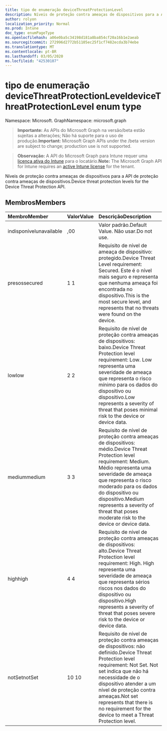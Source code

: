 ```yaml
---
title: tipo de enumeração deviceThreatProtectionLevel
description: Níveis de proteção contra ameaças de dispositivos para a API de proteção contra ameaças de dispositivos.
author: rolyon
localization_priority: Normal
ms.prod: Intune
doc_type: enumPageType
ms.openlocfilehash: a06e0ba5c34198d181a8ba854cf20a16b1e2aeab
ms.sourcegitcommit: 272996d2772b51105ec25f1cf7482ecda3b74ebe
ms.translationtype: MT
ms.contentlocale: pt-BR
ms.lasthandoff: 03/05/2020
ms.locfileid: "42530107"
---
```

# <a name="devicethreatprotectionlevel-enum-type"></a><span data-ttu-id="58813-103">tipo de enumeração deviceThreatProtectionLevel</span><span class="sxs-lookup"><span data-stu-id="58813-103">deviceThreatProtectionLevel enum type</span></span>

<span data-ttu-id="58813-104">Namespace: Microsoft. Graph</span><span class="sxs-lookup"><span data-stu-id="58813-104">Namespace: microsoft.graph</span></span>

> <span data-ttu-id="58813-105">**Importante:** As APIs do Microsoft Graph na versão/beta estão sujeitas a alterações; Não há suporte para o uso de produção.</span><span class="sxs-lookup"><span data-stu-id="58813-105">**Important:** Microsoft Graph APIs under the /beta version are subject to change; production use is not supported.</span></span>

> <span data-ttu-id="58813-106">**Observação:** A API do Microsoft Graph para Intune requer uma [licença ativa do Intune](https://go.microsoft.com/fwlink/?linkid=839381) para o locatário.</span><span class="sxs-lookup"><span data-stu-id="58813-106">**Note:** The Microsoft Graph API for Intune requires an [active Intune license](https://go.microsoft.com/fwlink/?linkid=839381) for the tenant.</span></span>

<span data-ttu-id="58813-107">Níveis de proteção contra ameaças de dispositivos para a API de proteção contra ameaças de dispositivos.</span><span class="sxs-lookup"><span data-stu-id="58813-107">Device threat protection levels for the Device Threat Protection API.</span></span>

## <a name="members"></a><span data-ttu-id="58813-108">Membros</span><span class="sxs-lookup"><span data-stu-id="58813-108">Members</span></span>
|<span data-ttu-id="58813-109">Membro</span><span class="sxs-lookup"><span data-stu-id="58813-109">Member</span></span>|<span data-ttu-id="58813-110">Valor</span><span class="sxs-lookup"><span data-stu-id="58813-110">Value</span></span>|<span data-ttu-id="58813-111">Descrição</span><span class="sxs-lookup"><span data-stu-id="58813-111">Description</span></span>|
|:---|:---|:---|
|<span data-ttu-id="58813-112">indisponível</span><span class="sxs-lookup"><span data-stu-id="58813-112">unavailable</span></span>|<span data-ttu-id="58813-113">,0</span><span class="sxs-lookup"><span data-stu-id="58813-113">0</span></span>|<span data-ttu-id="58813-114">Valor padrão.</span><span class="sxs-lookup"><span data-stu-id="58813-114">Default Value.</span></span> <span data-ttu-id="58813-115">Não usar.</span><span class="sxs-lookup"><span data-stu-id="58813-115">Do not use.</span></span>|
|<span data-ttu-id="58813-116">presos</span><span class="sxs-lookup"><span data-stu-id="58813-116">secured</span></span>|<span data-ttu-id="58813-117">1 </span><span class="sxs-lookup"><span data-stu-id="58813-117">1</span></span>|<span data-ttu-id="58813-118">Requisito de nível de ameaça de dispositivo: protegido.</span><span class="sxs-lookup"><span data-stu-id="58813-118">Device Threat Level requirement: Secured.</span></span> <span data-ttu-id="58813-119">Este é o nível mais seguro e representa que nenhuma ameaça foi encontrada no dispositivo.</span><span class="sxs-lookup"><span data-stu-id="58813-119">This is the most secure level, and represents that no threats were found on the device.</span></span>|
|<span data-ttu-id="58813-120">low</span><span class="sxs-lookup"><span data-stu-id="58813-120">low</span></span>|<span data-ttu-id="58813-121">2 </span><span class="sxs-lookup"><span data-stu-id="58813-121">2</span></span>|<span data-ttu-id="58813-122">Requisito de nível de proteção contra ameaças de dispositivos: baixo.</span><span class="sxs-lookup"><span data-stu-id="58813-122">Device Threat Protection level requirement: Low.</span></span> <span data-ttu-id="58813-123">Low representa uma severidade de ameaça que representa o risco mínimo para os dados do dispositivo ou dispositivo.</span><span class="sxs-lookup"><span data-stu-id="58813-123">Low represents a severity of threat that poses minimal risk to the device or device data.</span></span>|
|<span data-ttu-id="58813-124">medium</span><span class="sxs-lookup"><span data-stu-id="58813-124">medium</span></span>|<span data-ttu-id="58813-125">3 </span><span class="sxs-lookup"><span data-stu-id="58813-125">3</span></span>|<span data-ttu-id="58813-126">Requisito de nível de proteção contra ameaças de dispositivos: médio.</span><span class="sxs-lookup"><span data-stu-id="58813-126">Device Threat Protection level requirement: Medium.</span></span> <span data-ttu-id="58813-127">Médio representa uma severidade de ameaça que representa o risco moderado para os dados do dispositivo ou dispositivo.</span><span class="sxs-lookup"><span data-stu-id="58813-127">Medium represents a severity of threat that poses moderate risk to the device or device data.</span></span>|
|<span data-ttu-id="58813-128">high</span><span class="sxs-lookup"><span data-stu-id="58813-128">high</span></span>|<span data-ttu-id="58813-129">4 </span><span class="sxs-lookup"><span data-stu-id="58813-129">4</span></span>|<span data-ttu-id="58813-130">Requisito de nível de proteção contra ameaças de dispositivos: alto.</span><span class="sxs-lookup"><span data-stu-id="58813-130">Device Threat Protection level requirement: High.</span></span> <span data-ttu-id="58813-131">High representa uma severidade de ameaça que representa sérios riscos nos dados do dispositivo ou dispositivo.</span><span class="sxs-lookup"><span data-stu-id="58813-131">High represents a severity of threat that poses severe risk to the device or device data.</span></span>|
|<span data-ttu-id="58813-132">notSet</span><span class="sxs-lookup"><span data-stu-id="58813-132">notSet</span></span>|<span data-ttu-id="58813-133">10 </span><span class="sxs-lookup"><span data-stu-id="58813-133">10</span></span>|<span data-ttu-id="58813-134">Requisito de nível de proteção contra ameaças de dispositivos: não definido.</span><span class="sxs-lookup"><span data-stu-id="58813-134">Device Threat Protection level requirement: Not Set.</span></span> <span data-ttu-id="58813-135">Not set indica que não há necessidade de o dispositivo atender a um nível de proteção contra ameaças.</span><span class="sxs-lookup"><span data-stu-id="58813-135">Not set represents that there is no requirement for the device to meet a Threat Protection level.</span></span>|



